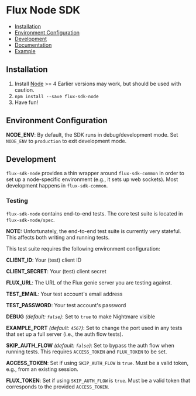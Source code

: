 # Flux Node SDK

* [Installation](#installation)
* [Environment Configuration](#environment-configuration)
* [Development](#development)
* [Documentation](/docs)
* [Example](/flux-sdk-node/example)

## Installation

1. Install [Node](https://nodejs.org/en/) >= 4
  Earlier versions may work, but should be used with caution.
1. `npm install --save flux-sdk-node`
1. Have fun!

## Environment Configuration

**NODE_ENV**: By default, the SDK runs in debug/development mode. Set `NODE_ENV`
to `production` to exit development mode.

## Development

`flux-sdk-node` provides a thin wrapper around `flux-sdk-common` in order to
set up a node-specific environment (e.g., it sets up web sockets). Most
development happens in `flux-sdk-common`.

### Testing

`flux-sdk-node` contains end-to-end tests. The core test suite is located in
`flux-sdk-node/spec`.

**NOTE:** Unfortunately, the end-to-end test suite is currently very stateful.
This affects both writing and running tests.

This test suite requires the following environment configuration:

**CLIENT_ID**: Your (test) client ID

**CLIENT_SECRET**: Your (test) client secret

**FLUX_URL**: The URL of the Flux genie server you are testing against.

**TEST_EMAIL**: Your test account's email address

**TEST_PASSWORD**: Your test account's password

**DEBUG** *(default: `false`)*: Set to `true` to make Nightmare visible

**EXAMPLE_PORT** *(default: `4567`)*: Set to change the port used in any tests
that set up a full server (i.e., the auth flow tests).

**SKIP_AUTH_FLOW** *(default: `false`)*: Set to bypass the auth flow when running tests. This
requires `ACCESS_TOKEN` and `FLUX_TOKEN` to be set.

**ACCESS_TOKEN**: Set if using `SKIP_AUTH_FLOW` is `true`. Must be a valid token, e.g., from an
existing session.

**FLUX_TOKEN**: Set if using `SKIP_AUTH_FLOW` is `true`. Must be a valid token that corresponds
to the provided `ACCESS_TOKEN`.
